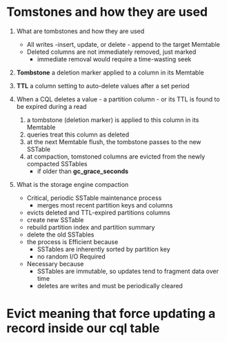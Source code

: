 # Tomstones and how they are used

1) What are tombstones and how they are used	
	* All writes -insert, update, or delete - append to the target Memtable
	* Deleted columns are not immediately removed, just marked
		* immediate removal would require a time-wasting seek

2) **Tombstone** a deletion marker applied to a column in its Memtable

3) **TTL** a column setting to auto-delete values after a set period
	
4) When a CQL deletes a value - a partition column - or its TTL is found to be expired during a read
	1) a tombstone (deletion marker) is applied to this column in its Memtable
	2) queries treat this column as deleted
	3) at the next Memtable flush, the tombstone passes to the new SSTable
	4) at compaction, tomstoned columns are evicted from the newly compacted SSTables
		* if older than **gc_grace_seconds**

5) What is the storage engine compaction
	* Critical, periodic SSTable maintenance process
		* merges most recent partition keys and columns
	* evicts deleted and TTL-expired partitions columns
	* create new SSTable
	* rebuild partition index and partition summary
	* delete the old SSTables
	* the process is Efficient because 
		* SSTables are inherently sorted by partition key
		* no random I/O Required
	* Necessary because
		* SSTables are immutable, so updates tend to fragment data over time
		* deletes are writes and must be periodically cleared

# Evict meaning that force updating a record inside our cql table

